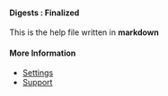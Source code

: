 #### Digests : Finalized

This is the help file written in **markdown**

#### More Information

- [Settings](/settings)
- [Support](/support)
